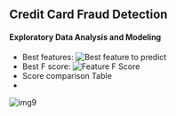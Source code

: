## Credit Card Fraud Detection
 #### Exploratory Data Analysis and Modeling
 
  - Best features:
 ![Best feature to predict](https://user-images.githubusercontent.com/84294406/150213507-2f897bf5-1010-41d6-8e5e-25b48f439da6.jpeg)
 - Best F score:
![Feature F Score](https://user-images.githubusercontent.com/84294406/150213529-54fe857e-3619-49fc-b79f-2da9b2ce7c7b.jpeg)
 - Score comparison Table
 - 
![img9](https://user-images.githubusercontent.com/84294406/150213562-201c336d-45ea-4e15-a8cc-71ae29b92527.png)

